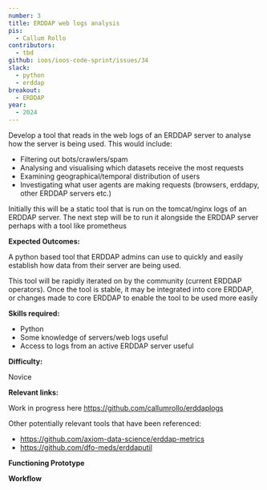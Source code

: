 ```yaml
---
number: 3
title: ERDDAP web logs analysis
pis:
  - Callum Rollo
contributors:
  - tbd
github: ioos/ioos-code-sprint/issues/34
slack:
  - python
  - erddap
breakout:
  - ERDDAP
year: 
  - 2024
---
```


Develop a tool that reads in the web logs of an ERDDAP server to analyse how the server is being used. This would include:

- Filtering out bots/crawlers/spam
- Analysing and visualising which datasets receive the most requests
- Examining geographical/temporal distribution of users
- Investigating what user agents are making requests (browsers, erddapy, other ERDDAP servers etc.)

Initially this will be a static tool that is run on the tomcat/nginx logs of an ERDDAP server. The next step will be to run it alongside the ERDDAP server perhaps with a tool like prometheus

**Expected Outcomes:**

A python based tool that ERDDAP admins can use to quickly and easily establish how data from their server are being used.

This tool will be rapidly iterated on by the community (current ERDDAP operators). Once the tool is stable, it may be integrated into core ERDDAP, or changes made to core ERDDAP to enable the tool to be used more easily

**Skills required:**

- Python
- Some knowledge of servers/web logs useful
- Access to logs from an active ERDDAP server useful


**Difficulty:**

Novice

**Relevant links:**

Work in progress here https://github.com/callumrollo/erddaplogs

Other potentially relevant tools that have been referenced:
- https://github.com/axiom-data-science/erddap-metrics
- https://github.com/dfo-meds/erddaputil

**Functioning Prototype**

**Workflow**
